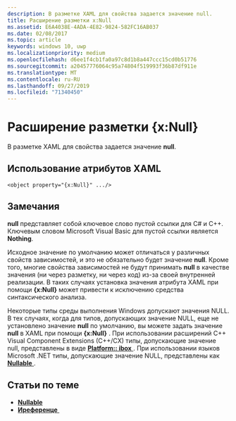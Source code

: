 ```yaml
---
description: В разметке XAML для свойства задается значение null.
title: Расширение разметки x:Null
ms.assetid: E6A4038E-4ADA-4E82-9824-582FC16AB037
ms.date: 02/08/2017
ms.topic: article
keywords: windows 10, uwp
ms.localizationpriority: medium
ms.openlocfilehash: d6ee1f4cb1fa0a97c8d1b8a447ccc15cd0b51776
ms.sourcegitcommit: a20457776064c95a74804f519993f36b87df911e
ms.translationtype: MT
ms.contentlocale: ru-RU
ms.lasthandoff: 09/27/2019
ms.locfileid: "71340450"
---
```

# <a name="xnull-markup-extension"></a>Расширение разметки {x:Null}


В разметке XAML для свойства задается значение **null**.

## <a name="xaml-attribute-usage"></a>Использование атрибутов XAML

``` syntax
<object property="{x:Null}" .../>
```

## <a name="remarks"></a>Замечания

**null** представляет собой ключевое слово пустой ссылки для C# и C++. Ключевым словом Microsoft Visual Basic для пустой ссылки является **Nothing**.

Исходное значение по умолчанию может отличаться у различных свойств зависимостей, и это не обязательно будет значение **null**. Кроме того, многие свойства зависимостей не будут принимать **null** в качестве значения (ни через разметку, ни через код) из-за своей внутренней реализации. В таких случаях установка значения атрибута XAML при помощи **{x:Null}** может привести к исключению средства синтаксического анализа.

Некоторые типы среды выполнения Windows допускают значения NULL. В тех случаях, когда для типов, допускающих значение NULL, еще не установлено значение **null** по умолчанию, вы можете задать значение **null** в XAML при помощи **{x:Null}** . При использовании расширений C++ Visual Component Extensions (C++/CX) типы, допускающие значение null, представлены в виде [**Platform:: ibox<T>** ](https://docs.microsoft.com/cpp/cppcx/platform-ibox-interface). При использовании языков Microsoft .NET типы, допускающие значение NULL, представлены как [**Nullable<T>** ](https://docs.microsoft.com/dotnet/api/system.nullable-1).

## <a name="related-topics"></a>Статьи по теме

* [ **<T> Nullable**](https://docs.microsoft.com/dotnet/api/system.nullable-1)
* [**Иреференце<T>** ](https://docs.microsoft.com/uwp/api/Windows.Foundation.IReference_T_)
 

